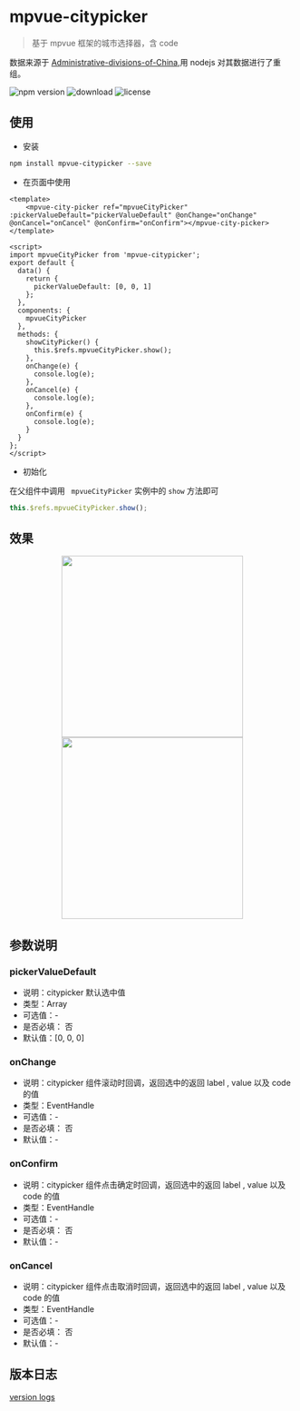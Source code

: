 # mpvue-citypicker

> 基于 mpvue 框架的城市选择器，含 code

数据来源于 [Administrative-divisions-of-China](https://github.com/modood/Administrative-divisions-of-China),用 nodejs 对其数据进行了重组。

![npm version](https://img.shields.io/npm/v/mpvue-citypicker.svg?style=flat)
![download](https://img.shields.io/npm/dm/mpvue-citypicker.svg?style=flat)
![license](https://img.shields.io/github/license/MPComponent/mpvue-citypicker.svg)

## 使用

* 安装
``` bash
npm install mpvue-citypicker --save
```

* 在页面中使用
``` vue
<template>
    <mpvue-city-picker ref="mpvueCityPicker" :pickerValueDefault="pickerValueDefault" @onChange="onChange" @onCancel="onCancel" @onConfirm="onConfirm"></mpvue-city-picker>
</template>

<script>
import mpvueCityPicker from 'mpvue-citypicker';
export default {
  data() {
    return {
      pickerValueDefault: [0, 0, 1]
    };
  },
  components: {
    mpvueCityPicker
  },
  methods: {
    showCityPicker() {
      this.$refs.mpvueCityPicker.show();
    },
    onChange(e) {
      console.log(e);
    },
    onCancel(e) {
      console.log(e);
    },
    onConfirm(e) {
      console.log(e);
    }
  }
};
</script>
```

* 初始化

在父组件中调用 ` mpvueCityPicker` 实例中的 `show` 方法即可

``` javascript
this.$refs.mpvueCityPicker.show();
```

## 效果
<div align="center">
  <img src="https://github.com/KuangPF/mpvue-citypicker/blob/master/data/img/mpvue-citypicker01.png" width="320px">
  <img src="https://github.com/KuangPF/mpvue-citypicker/blob/master/data/img/mpvue-citypicker02.png" width="320px">
</div>

## 参数说明

### pickerValueDefault
* 说明：citypicker 默认选中值
* 类型：Array
* 可选值：-
* 是否必填： 否
* 默认值：[0, 0, 0]


### onChange
* 说明：citypicker 组件滚动时回调，返回选中的返回 label , value 以及 code 的值
* 类型：EventHandle
* 可选值：-
* 是否必填： 否
* 默认值：-

### onConfirm
* 说明：citypicker 组件点击确定时回调，返回选中的返回 label , value 以及 code 的值
* 类型：EventHandle
* 可选值：-
* 是否必填： 否
* 默认值：-

### onCancel
* 说明：citypicker 组件点击取消时回调，返回选中的返回 label , value 以及 code 的值
* 类型：EventHandle
* 可选值：-
* 是否必填： 否
* 默认值：-


## 版本日志

[version logs](https://github.com/MPComponent/mpvue-citypicker/releases)
